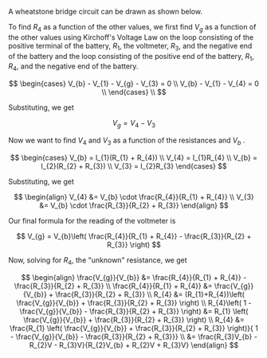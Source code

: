 A wheatstone bridge circuit can be drawn as shown below.

To find $R_{4}$ as a function of the other values, we first find $V_{g}$ as a function of the other values using Kirchoff's Voltage Law on the loop consisting of the positive terminal of the battery, $R_{1}$, the voltmeter, $R_{3}$, and the negative end of the battery and the loop consisting of the positive end of the battery, $R_{1}$, $R_{4}$, and the negative end of the battery.

$$
\begin{cases}
V_{b} - V_{1} - V_{g} - V_{3} = 0 \\
V_{b} - V_{1} - V_{4} = 0 \\
\end{cases} \\
$$

Substituting, we get

$$
V_{g} = V_{4} - V_{3}
$$

Now we want to find $V_{4}$ and $V_{3}$ as a function of the resistances and $V_{b}$ .

$$
\begin{cases}
V_{b} = I_{1}(R_{1} + R_{4}) \\
V_{4} = I_{1}R_{4} \\
V_{b} = I_{2}(R_{2} + R_{3}) \\
V_{3} = I_{2}R_{3}
\end{cases}
$$

Substituting, we get 

$$
\begin{align}
V_{4} &= V_{b} \cdot \frac{R_{4}}{R_{1} + R_{4}} \\
V_{3} &= V_{b} \cdot \frac{R_{3}}{R_{2} + R_{3}}
\end{align}
$$

Our final formula for the reading of the voltmeter is 

$$
V_{g} = V_{b}\left(  \frac{R_{4}}{R_{1} + R_{4}} - \frac{R_{3}}{R_{2} + R_{3}} \right)
$$

Now, solving for $R_{4}$, the "unknown" resistance, we get

$$
\begin{align}
\frac{V_{g}}{V_{b}} &= \frac{R_{4}}{R_{1} + R_{4}} - \frac{R_{3}}{R_{2} + R_{3}} \\
\frac{R_{4}}{R_{1} + R_{4}} &= \frac{V_{g}}{V_{b}} + \frac{R_{3}}{R_{2} + R_{3}} \\
R_{4} &= (R_{1}+R_{4})\left( \frac{V_{g}}{V_{b}} + \frac{R_{3}}{R_{2} + R_{3}} \right) \\
R_{4}\left( 1 - \frac{V_{g}}{V_{b}} - \frac{R_{3}}{R_{2} + R_{3}} \right) &= R_{1} \left( \frac{V_{g}}{V_{b}} + \frac{R_{3}}{R_{2} + R_{3}} \right) \\
R_{4} &= \frac{R_{1} \left( \frac{V_{g}}{V_{b}} + \frac{R_{3}}{R_{2} + R_{3}} \right)}{ 1 - \frac{V_{g}}{V_{b}} - \frac{R_{3}}{R_{2} + R_{3}}} \\
&= \frac{R_{3}V_{b} - R_{2}V - R_{3}V}{R_{2}V_{b} + R_{2}V + R_{3}V}
\end{align}
$$